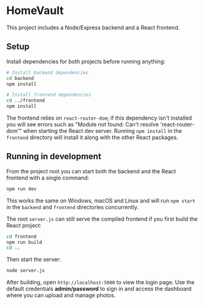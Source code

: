 # HomeVault

This project includes a Node/Express backend and a React frontend.

## Setup

Install dependencies for both projects before running anything:

```bash
# Install backend dependencies
cd backend
npm install

# Install frontend dependencies
cd ../frontend
npm install
```

The frontend relies on `react-router-dom`; if this dependency isn't installed you
will see errors such as "Module not found: Can't resolve 'react-router-dom'" when
starting the React dev server. Running `npm install` in the `frontend` directory
will install it along with the other React packages.

## Running in development

From the project root you can start both the backend and the React
frontend with a single command:

```bash
npm run dev
```
This works the same on Windows, macOS and Linux and will run
`npm start` in the `backend` and `frontend` directories
concurrently.

The root `server.js` can still serve the compiled frontend if you first build the React project:

```bash
cd frontend
npm run build
cd ..
```

Then start the server:

```bash
node server.js
```

After building, open `http://localhost:5000` to view the login page.
Use the default credentials **admin/password** to sign in and access the
dashboard where you can upload and manage photos.